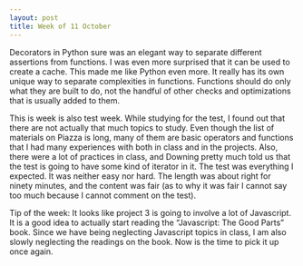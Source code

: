 ```yaml
---
layout: post
title: Week of 11 October
---
```

Decorators in Python sure was an elegant way to separate different assertions from functions. I was even more surprised that it can be used to create a cache. This made me like Python even more. It really has its own unique way to separate complexities in functions. Functions should do only what they are built to do, not the handful of other checks and optimizations that is usually added to them. 

This is week is also test week. While studying for the test, I found out that there are not actually that much topics to study. Even though the list of materials on Piazza is long, many of them are basic operators and functions that I had many experiences with both in class and in the projects. Also, there were a lot of practices in class, and Downing pretty much told us that the test is going to have some kind of iterator in it. The test was everything I expected. It was neither easy nor hard. The length was about right for ninety minutes, and the content was fair (as to why it was fair I cannot say too much because I cannot comment on the test).

Tip of the week: It looks like project 3 is going to involve a lot of Javascript. It is a good idea to actually start reading the “Javascript: The Good Parts” book. Since we have being neglecting Javascript topics in class, I am also slowly neglecting the readings on the book. Now is the time to pick it up once again. 
